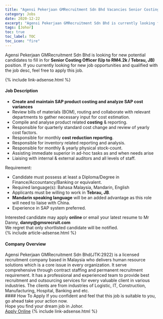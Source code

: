 ```yaml
---
title: "Agensi Pekerjaan GMRecruitment Sdn Bhd Vacancies Senior Costing Officer (Up to RM4.2k / Tebrau, JB)" 
category: Jobs 
date: 2020-12-22 
excerpt: "Agensi Pekerjaan GMRecruitment Sdn Bhd is currently looking for suitable person to fill in the Senior Costing Officer (Up to RM4.2k / Tebrau, JB) which positioned at Johor" 
tags: [Johor] 
toc: true 
toc_label: TOC 
toc_icon: "fire" 
--- 
```


<p>Agensi Pekerjaan GMRecruitment Sdn Bhd is looking for new potential candidates to fill in for <b>Senior Costing Officer (Up to RM4.2k / Tebrau, JB)</b> position. If you currently looking for new job opportunities and qualified with the job desc, feel free to apply this job.
</p>{% include link-adsense.html %} 
<div><div><div><h4>Job Description</h4></div></div><div><div><span><div><ul><li><strong>Create and maintain SAP product costing and analyze SAP cost variances</strong></li><li>Review bills of materials (BOM), routing and collaborate with relevant departments to gather necessary input for cost estimation.</li><li>Compile and analyse product related <strong>costing</strong> &amp; reporting.</li><li>Responsible for quarterly standard cost change and review of yearly cost factors.</li><li>Responsible for monthly <strong>cost reduction reporting</strong>.</li><li>Responsible for inventory related reporting and analysis.</li><li>Responsible for monthly &amp; yearly physical stock-count.</li><li>Assisting immediate superior in ad-hoc tasks as and when needs arise</li><li>Liaising with internal &amp; external auditors and all levels of staff.</li></ul><div>Requirement:</div><ul><li>Candidate must possess at least a Diploma/Degree in Finance/Accountancy/Banking or equivalent.</li><li>Required language(s): Bahasa Malaysia, Mandarin, English</li><li>Applicants must be willing to work in <strong>Tebrau, JB</strong>.</li><li><strong>Mandarin speaking language</strong> will be an added advantage as this role will need to liaise with China.</li><li>Experience in SAP system preferred.</li></ul><div>Interested candidate may apply <strong>online </strong>or email your latest resume to Mr Danny, <strong>danny@gmsrecruit.com</strong><br><div>We regret that only shortlisted candidate will be notified.</div></div></div></span></div></div></div> 
{% include article-adsense.html %} 
<div><div><div><h4>Company Overview</h4></div></div><div><div><span><div><div>Agensi Pekerjaan GMRecruitment Sdn Bhd(JTK:2922) is a licensed recruitment company based in Malaysia who delivers human resource solutions which is a core issue in every organization. It serve comprehensive through contract staffing and permanent recruitment requirement. It has a professional and experienced team to provide best recruitment and outsourcing services for every valuable client in various industries. The clients are from industries of Logistic, IT, Construction, Manufacturing, Hospital, Banking and etc.&#160;</div></div></span></div></div></div> 
#### How To Apply 
If you confident and feel that this job is suitable to you, go ahead take your action now. <br/> 
Hope you find your dream job in Johor. <br/> 
<a href="https://www.jobstreet.com.my/en/job/senior-costing-officer-up-to-rm4-2k-tebrau-jb-4448306?jobId=jobstreet-my-job-4448306&sectionRank=21&token=0~724d2ce7-b8b0-42c5-8fe2-674249136646&fr=SRP%20View%20In%20New%20Ta" class="btn btn--info" target="_blank" rel="nofollow noopenner">Apply Online</a> 
{% include link-adsense.html %} 